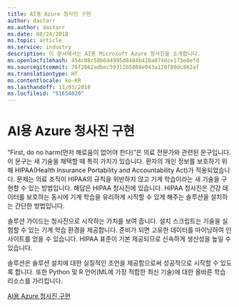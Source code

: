 ```yaml
---
title: AI용 Azure 청사진 구현
author: dastarr
ms.author: dastarr
ms.date: 08/24/2018
ms.topic: article
ms.service: industry
description: 이 문서에서는 AI용 Microsoft Azure 청사진을 소개합니다.
ms.openlocfilehash: 454c08c58b644995d8484b420a074dce173e0efd
ms.sourcegitcommit: 76f2862adbec59311b5888e043a120f89dc862af
ms.translationtype: HT
ms.contentlocale: ko-KR
ms.lasthandoff: 11/03/2018
ms.locfileid: "51654020"
---
```

# <a name="implementing-the-azure-blueprint-for-ai"></a>AI용 Azure 청사진 구현

“First, do no harm(먼저 해로움이 없어야 한다)”은 의료 전문가와 관련된 문구입니다. 이 문구는 새 기술을 채택할 때 특히 가치가 있습니다. 환자의 개인 정보를 보호하기 위해 HIPAA(Health Insurance Portability and Accountability Act)가 적용되었습니다. 문제는 의료 조직이 HIPAA의 규칙을 위반하지 않고 기계 학습이라는 새 기술을 구현할 수 있는 방법입니다. 해답은 HIPAA 청사진에 있습니다. HIPAA 청사진은 건강 데이터를 보호하는 동시에 기계 학습을 유리하게 시작할 수 있게 해주는 솔루션을 설치하는 간단한 방법입니다.

솔루션 가이드는 청사진으로 시작하는 가치를 보여 줍니다. 설치 스크립트는 기술을 실험할 수 있는 기계 학습 환경을 제공합니다. 준비가 되면 고유한 데이터를 마이닝하여 인사이트를 얻을 수 있습니다. HIPAA 표준이 기본 제공되므로 신속하게 생산성을 높일 수 있습니다.

솔루션은 솔루션 설치에 대한 실질적인 조언을 제공함으로써 성공적으로 시작할 수 있도록 합니다. 또한 Python 및 R 언어(ML에 가장 적합한 최신 기술)에 대한 올바른 학습 리소스를 가리킵니다.

[AI용 Azure 청사진 구현](/azure/industry/health/sg-healthcare-ai-blueprint?WT.mc_id=health-docs-dastarr)
